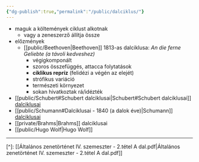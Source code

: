 ```yaml
---
{"dg-publish":true,"permalink":"/public/dalciklus/"}
---
```


- maguk a költemények ciklust alkotnak
	- vagy a zeneszerző állítja össze
- előzmények
	- [[public/Beethoven\|Beethoven]] 1813-as dalciklusa: *An die ferne Geliebte* *(a távoli kedveshez)*
		- végigkomponált
		- szoros összefüggés, attacca folytatások
		- **ciklikus repríz** (felidézi a végén az elejét)
		- strófikus variáció
		- természeti környezet
		- sokan hivatkoztak rá/idézték
- [[public/Schubert#Schubert dalciklusai\|Schubert#Schubert dalciklusai]] [dalciklusai](Schubert)
- [[public/Schumann#Dalciklusai - 1840 (a dalok éve)\|Schumann]] [dalciklusai](Schumann)
- [[private/Brahms\|Brahms]] dalciklusai
- [[public/Hugo Wolf\|Hugo Wolf]]

---
[^]: [[Általános zenetörténet IV. szemeszter - 2.tétel A dal.pdf\|Általános zenetörténet IV. szemeszter - 2.tétel A dal.pdf]]